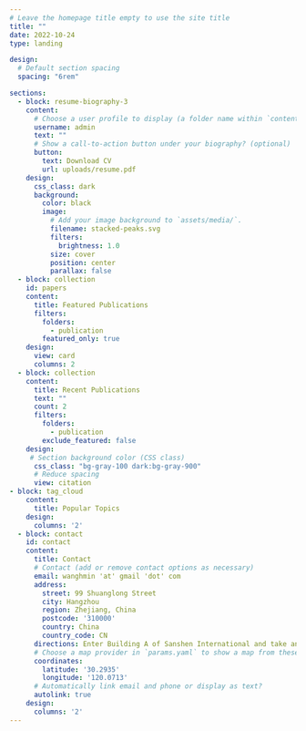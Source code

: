 ```yaml
---
# Leave the homepage title empty to use the site title
title: ""
date: 2022-10-24
type: landing

design:
  # Default section spacing
  spacing: "6rem"

sections:
  - block: resume-biography-3
    content:
      # Choose a user profile to display (a folder name within `content/authors/`)
      username: admin
      text: ""
      # Show a call-to-action button under your biography? (optional)
      button:
        text: Download CV
        url: uploads/resume.pdf
    design:
      css_class: dark
      background:
        color: black
        image:
          # Add your image background to `assets/media/`.
          filename: stacked-peaks.svg
          filters:
            brightness: 1.0
          size: cover
          position: center
          parallax: false 
  - block: collection
    id: papers
    content:
      title: Featured Publications
      filters:
        folders:
          - publication
        featured_only: true
    design:
      view: card
      columns: 2
  - block: collection
    content:
      title: Recent Publications
      text: ""
      count: 2
      filters:
        folders:
          - publication
        exclude_featured: false
    design:
     # Section background color (CSS class)
      css_class: "bg-gray-100 dark:bg-gray-900"
      # Reduce spacing
      view: citation
- block: tag_cloud
    content:
      title: Popular Topics
    design:
      columns: '2'    
  - block: contact
    id: contact
    content:
      title: Contact     
      # Contact (add or remove contact options as necessary)
      email: wanghmin 'at' gmail 'dot' com
      address:
        street: 99 Shuanglong Street
        city: Hangzhou
        region: Zhejiang, China
        postcode: '310000'
        country: China
        country_code: CN
      directions: Enter Building A of Sanshen International and take an elevator to Floor 3
      # Choose a map provider in `params.yaml` to show a map from these coordinates
      coordinates:
        latitude: '30.2935'
        longitude: '120.0713'      
      # Automatically link email and phone or display as text?
      autolink: true      
    design:
      columns: '2'    
---
```

